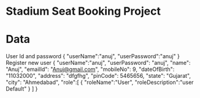 # Stadium Seat Booking Project


# Data
User Id and password
{
    "userName":"anuj",
    "userPassword":"anuj"
}
Register new user
{
"userName":"anuj",
"userPassword": "anuj",
"name": "Anuj",
"emailId": "Anuj@gmail.com",
"mobileNo": 9,
"dateOfBirth": "11032000",
"address": "dfgfhg",
"pinCode": 5465656,
"state": "Gujarat",
"city": "Ahmedabad",
"role":[
    {
        "roleName":"User",
        "roleDescription":"user Default"
    }
]
}
